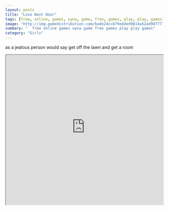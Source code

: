 ```yaml
---
layout: posts
title: "Love Next Door"
tags: [free, online, games, oyna, game, free, games, play, play, games]
image: "http://img.gamedistribution.com/bade24ccb79e4ded9814a52ad9877779.jpg"
summary: "  free online games oyna game free games play play games"
category: "Girls"
---
```


as a jealous person would say get off the lawn and get a room

<iframe width="100%" height="480px;" src="http://flash.gamedistribution.com?game=bade24ccb79e4ded9814a52ad9877779"></iframe>